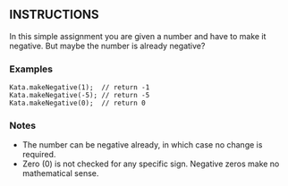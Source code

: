 ## INSTRUCTIONS
In this simple assignment you are given a number and have to make it negative. But maybe the number is already negative?

### Examples
```
Kata.makeNegative(1);  // return -1
Kata.makeNegative(-5); // return -5
Kata.makeNegative(0);  // return 0
```
### Notes
- The number can be negative already, in which case no change is required.
- Zero (0) is not checked for any specific sign. Negative zeros make no mathematical sense.